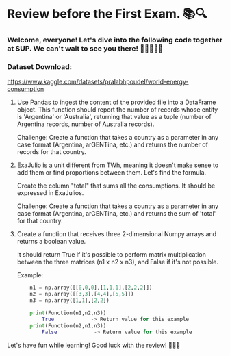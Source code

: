 # Review before the First Exam. 📚🔍

### Welcome, everyone! Let's dive into the following code together at SUP. We can't wait to see you there! 🎉👩‍💻👨‍💻

### Dataset Download:
https://www.kaggle.com/datasets/pralabhpoudel/world-energy-consumption

1. Use Pandas to ingest the content of the provided file into a DataFrame object.
This function should report the number of records whose entity is 'Argentina' or 'Australia', returning that value as a tuple (number of Argentina records, number of Australia records).

    Challenge: Create a function that takes a country as a parameter in any case format (Argentina, arGENTina, etc.) and returns the number of records for that country.

2. ExaJulio is a unit different from TWh, meaning it doesn't make sense to add them or find proportions between them. Let's find the formula.

    Create the column "total" that sums all the consumptions. It should be expressed in ExaJulios.

    Challenge: Create a function that takes a country as a parameter in any case format (Argentina, arGENTina, etc.) and returns the sum of 'total' for that country.

3. Create a function that receives three 2-dimensional Numpy arrays and returns a boolean value.

    It should return True if it's possible to perform matrix multiplication between the three matrices (n1 x n2 x n3), and False if it's not possible.

    Example:
    ```python
        n1 = np.array([[0,0,0],[1,1,1],[2,2,2]])
        n2 = np.array([[3,3],[4,4],[5,5]])
        n3 = np.array([1,1],[2,2])

        print(Function(n1,n2,n3))
            True            -> Return value for this example
        print(Function(n2,n1,n3))
            False            -> Return value for this example
    ```

Let's have fun while learning! Good luck with the review! 🚀🌟📝
